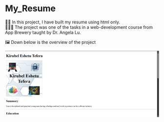 # My_Resume
🧑🏾 In this project, I have built my resume using html only. <br />
👩🏾‍🏫 The project was one of the tasks in a web-development course from App Brewery taught by Dr. Angela Lu.

🖼️ Down below is the overview of the project 

<img src = "https://github.com/Kirubel-Eshetu/media-repo/blob/main/html-resume-overview.png" alt = "Html portfolio overview">


